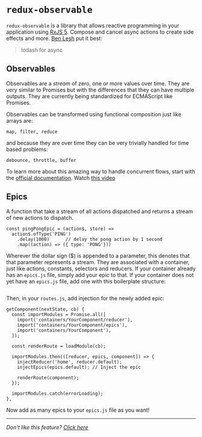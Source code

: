 # `redux-observable`

`redux-observable` is a library that allows reactive programming in your
application using [RxJS 5](http://github.com/ReactiveX/RxJS). Compose and cancel
async actions to create side effects and more.
[Ben Lesh](https://twitter.com/BenLesh) put it best:

> lodash for async

## Observables

Observables are a _stream_ of zero, one or more values over time. They are very
similar to Promises but with the differences that they can have multiple
outputs. They are currently being standardized for ECMAScript like Promises.

Observables can be transformed using functional composition just like arrays
are:

    map, filter, reduce

and because they are over time they can be very trivially handled for time based
problems:

    debounce, throttle, buffer

To learn more about this amazing way to handle concurrent flows, start with the
[official documentation](https://redux-observable.js.org).
Watch [this video](https://www.youtube.com/watch?v=AslncyG8whg)

## Epics

A function that take a stream of all actions dispatched and returns a stream of
new actions to dispatch.

````JS
const pingPongEpic = (action$, store) =>
  action$.ofType('PING')
    .delay(1000)      // delay the pong action by 1 second
    .map((action) => ({ type: 'PONG'}))
````

Wherever the dollar sign ($) is appended to a parameter, this denotes that that
parameter represents a stream. They are associated with a container, just like
actions, constants, selectors and reducers. If your container already has an
`epics.js` file, simply add your epic to that. If your container does not yet
have an `epics.js` file, add one with this boilerplate structure:

````JS
````

Then, in your `routes.js`, add injection for the newly added epic:

```JS
getComponent(nextState, cb) {
  const importModules = Promise.all([
    import('containers/YourComponent/reducer'),
    import('containers/YourComponent/epics'),
    import('containers/YourComponent'),
  ]);

  const renderRoute = loadModule(cb);

  importModules.then(([reducer, epics, component]) => {
    injectReducer('home', reducer.default);
    injectEpics(epics.default); // Inject the epic

    renderRoute(component);
  });

  importModules.catch(errorLoading);
},
```

Now add as many epics to your `epics.js` file as you want!

---

_Don't like this feature? [Click here](remove.md)_
